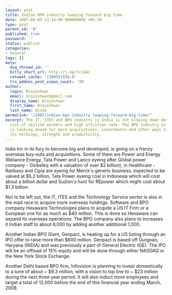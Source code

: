 ```yaml
---
layout: post
title: Indian BPO industry leaping forward big time
date: 2007-04-09 13:14:00.000000000 +05:30
type: post
parent_id: '0'
published: true
password: ''
status: publish
categories:
- General
tags: []
meta:
  dsq_thread_id: ''
  bitly_short_url: http://j.mp/lcikAc
  retweet_cache: '1309551556:0'
  trx_addons_post_views_count: '39'
author:
  login: Brajeshwar
  email: brajeshwar@gmail.com
  display_name: Brajeshwar
  first_name: Brajeshwar
  last_name: Oinam
permalink: "/2007/indian-bpo-industry-leaping-forward-big-time/"
excerpt: The IT, ITES and BPO industry is India is not slowing down despite increasing
  cost of skilled workers and high attrition rate. The BPO industry in particular
  is looking ahead for more acquisitions, investments and other ways to increases
  its holdings, strength and productivity.
---
```

<p>India Inc in its fury to become big and developed, is going on a frenzy overseas buy-outs and acquisitions. Some of them are Power and Energy (Reliance Energy, Tata Power and Lanco eyeing after Global power company - Globeleq with a valuation of over $2 billion), in Healthcare - Ranbaxy and Cipla are eyeing for Merck's generic business, expected to be valued at $5,2 billion, Tata Power eyeing coal in Indonesia which will cost about a billion dollar and Suzlon's hunt for REpower which might cost about $1.3 billion.</p>
<p>Not to be left out, the IT, ITES and the Technology Service sector is also in the mad race to acquire more overseas holdings. Software and BPO company Hexaware Technologies plans to acquite a US IT Firm or a European one for as much as $40 million. This is done so Hexaware can expand its overseas operations. The BPO company also plans to increases it Indian staff to about 6,000 by adding another additional 1,000.</p>

<p>Another Indian BPO Giant, Genpact, is heating up for a US listing through an IPO offer to raise more than $600 million. Genpact is based off Gurgoan, Haryana (INDIA) and was previously a part of General Electric (GE). The IPO will be an offload of 15% equity and will be done through either NASDAQ or the New York Stock Exchange.</p>
<p>Another Delhi based BPO firm, Infovision is planning to invest domestically to a tune of about ~ $9.3 million, with a vision to top line to ~ $23 million during the next three year period. It will also induct more employees and target a total of 12,000 before the end of this financial year ending March, 2008.</p>
